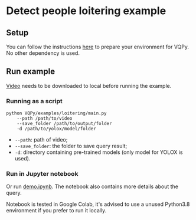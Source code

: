 # Detect people loitering example

## Setup

You can follow the instructions [here](../../vqpy/README.md) to prepare your environment for VQPy. No other dependency is used.

## Run example

[Video](https://youtu.be/EuLMrUFNRxQ) needs to be downloaded to local before running the example.

### Running as a script

```shell
python VQPy/examples/loitering/main.py
    --path /path/to/video
    --save_folder /path/to/output/folder
    -d /path/to/yolox/model/folder
```

- `--path`: path of video;
- `--save_folder`: the folder to save query result;
- `-d`: directory containing pre-trained models (only model for YOLOX is used).

### Run in Jupyter notebook

Or run [demo.ipynb](./demo.ipynb). The notebook also contains more details about the query.

Notebook is tested in Google Colab, it's advised to use a unused Python3.8 environment if you prefer to run it locally.
